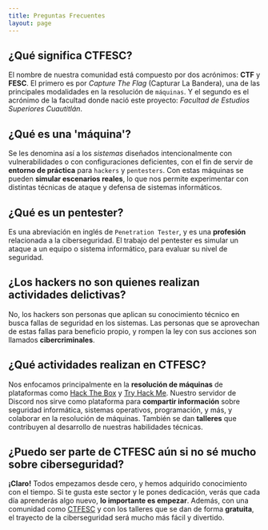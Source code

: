 ```yaml
---
title: Preguntas Frecuentes
layout: page
---
```


## ¿Qué significa CTFESC?
El nombre de nuestra comunidad está compuesto por dos acrónimos: **CTF** y **FESC**. El primero es por _Capture The Flag_ (Capturar La Bandera), una de las principales modalidades en la resolución de `máquinas`. Y el segundo es el acrónimo de la facultad donde nació este proyecto: _Facultad de Estudios Superiores Cuautitlán_.
## ¿Qué es una 'máquina'?
Se les denomina así a los _sistemas_ diseñados intencionalmente con vulnerabilidades o con configuraciones deficientes, con el fin de servir de **entorno de práctica** para `hackers` y `pentesters`. Con estas máquinas se pueden **simular escenarios reales**, lo que nos permite experimentar con distintas técnicas de ataque y defensa de sistemas informáticos.
## ¿Qué es un **pentester**?
Es una abreviación en inglés de `Penetration Tester`, y es una **profesión** relacionada a la ciberseguridad. El trabajo del pentester es simular un ataque a un equipo o sistema informático, para evaluar su nivel de seguridad.
## ¿Los hackers no son quienes realizan actividades delictivas?
No, los hackers son personas que aplican su conocimiento técnico en busca fallas de seguridad en los sistemas. Las personas que se aprovechan de estas fallas para beneficio propio, y rompen la ley con sus acciones son llamados **cibercriminales**.
## ¿Qué actividades realizan en CTFESC?
Nos enfocamos principalmente en la **resolución de máquinas** de plataformas como [Hack The Box](https://hackthebox.com) y [Try Hack Me](tryhackme.com).  Nuestro servidor de Discord nos sirve como plataforma para **compartir información** sobre seguridad informática, sistemas operativos, programación, y más,  y colaborar en la resolución de máquinas.
También se dan **talleres** que contribuyen al desarrollo de nuestras habilidades técnicas.
## ¿Puedo ser parte de CTFESC aún si no sé mucho sobre ciberseguridad?
**¡Claro!** Todos empezamos desde cero, y hemos adquirido conocimiento con el tiempo. Si te gusta este sector y le pones dedicación, verás que cada día aprenderás algo nuevo, **lo importante es empezar**.
Además, con una comunidad como [CTFESC]() y con los talleres que se dan de forma **gratuita**, el trayecto de la ciberseguridad será mucho más fácil y divertido. 
